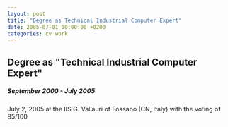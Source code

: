 ```yaml
---
layout: post
title: "Degree as Technical Industrial Computer Expert"
date: 2005-07-01 00:00:00 +0200
categories: cv work
---
```


## Degree as "Technical Industrial Computer Expert"

##### September 2000 - July 2005

July 2, 2005 at the IIS G. Vallauri of Fossano (CN, Italy) with the voting of 85/100
